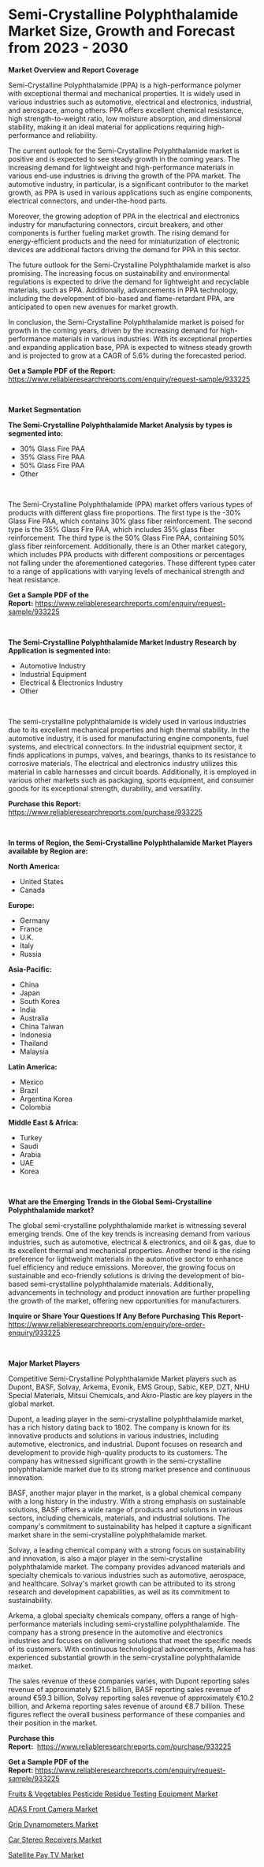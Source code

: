 <p><h1>Semi-Crystalline Polyphthalamide Market Size, Growth and Forecast from 2023 - 2030</h1></p><p><strong>Market Overview and Report Coverage</strong></p>
<p><p>Semi-Crystalline Polyphthalamide (PPA) is a high-performance polymer with exceptional thermal and mechanical properties. It is widely used in various industries such as automotive, electrical and electronics, industrial, and aerospace, among others. PPA offers excellent chemical resistance, high strength-to-weight ratio, low moisture absorption, and dimensional stability, making it an ideal material for applications requiring high-performance and reliability.</p><p>The current outlook for the Semi-Crystalline Polyphthalamide market is positive and is expected to see steady growth in the coming years. The increasing demand for lightweight and high-performance materials in various end-use industries is driving the growth of the PPA market. The automotive industry, in particular, is a significant contributor to the market growth, as PPA is used in various applications such as engine components, electrical connectors, and under-the-hood parts.</p><p>Moreover, the growing adoption of PPA in the electrical and electronics industry for manufacturing connectors, circuit breakers, and other components is further fueling market growth. The rising demand for energy-efficient products and the need for miniaturization of electronic devices are additional factors driving the demand for PPA in this sector.</p><p>The future outlook for the Semi-Crystalline Polyphthalamide market is also promising. The increasing focus on sustainability and environmental regulations is expected to drive the demand for lightweight and recyclable materials, such as PPA. Additionally, advancements in PPA technology, including the development of bio-based and flame-retardant PPA, are anticipated to open new avenues for market growth.</p><p>In conclusion, the Semi-Crystalline Polyphthalamide market is poised for growth in the coming years, driven by the increasing demand for high-performance materials in various industries. With its exceptional properties and expanding application base, PPA is expected to witness steady growth and is projected to grow at a CAGR of 5.6% during the forecasted period.</p></p>
<p><strong>Get a Sample PDF of the Report:</strong> <a href="https://www.reliableresearchreports.com/enquiry/request-sample/933225">https://www.reliableresearchreports.com/enquiry/request-sample/933225</a></p>
<p>&nbsp;</p>
<p><strong>Market Segmentation</strong></p>
<p><strong>The Semi-Crystalline Polyphthalamide Market Analysis by types is segmented into:</strong></p>
<p><ul><li>30% Glass Fire PAA</li><li>35% Glass Fire PAA</li><li>50% Glass Fire PAA</li><li>Other</li></ul></p>
<p>&nbsp;</p>
<p><p>The Semi-Crystalline Polyphthalamide (PPA) market offers various types of products with different glass fire proportions. The first type is the -30% Glass Fire PAA, which contains 30% glass fiber reinforcement. The second type is the 35% Glass Fire PAA, which includes 35% glass fiber reinforcement. The third type is the 50% Glass Fire PAA, containing 50% glass fiber reinforcement. Additionally, there is an Other market category, which includes PPA products with different compositions or percentages not falling under the aforementioned categories. These different types cater to a range of applications with varying levels of mechanical strength and heat resistance.</p></p>
<p><strong>Get a Sample PDF of the Report:</strong>&nbsp;<a href="https://www.reliableresearchreports.com/enquiry/request-sample/933225">https://www.reliableresearchreports.com/enquiry/request-sample/933225</a></p>
<p>&nbsp;</p>
<p><strong>The Semi-Crystalline Polyphthalamide Market Industry Research by Application is segmented into:</strong></p>
<p><ul><li>Automotive Industry</li><li>Industrial Equipment</li><li>Electrical & Electronics Industry</li><li>Other</li></ul></p>
<p>&nbsp;</p>
<p><p>The semi-crystalline polyphthalamide is widely used in various industries due to its excellent mechanical properties and high thermal stability. In the automotive industry, it is used for manufacturing engine components, fuel systems, and electrical connectors. In the industrial equipment sector, it finds applications in pumps, valves, and bearings, thanks to its resistance to corrosive materials. The electrical and electronics industry utilizes this material in cable harnesses and circuit boards. Additionally, it is employed in various other markets such as packaging, sports equipment, and consumer goods for its exceptional strength, durability, and versatility.</p></p>
<p><strong>Purchase this Report:</strong>&nbsp; <a href="https://www.reliableresearchreports.com/purchase/933225">https://www.reliableresearchreports.com/purchase/933225</a></p>
<p>&nbsp;</p>
<p><strong>In terms of Region, the Semi-Crystalline Polyphthalamide Market Players available by Region are:</strong></p>
<p>
    <p> <strong> North America: </strong>
        <ul>
            <li>United States</li>
            <li>Canada</li>
        </ul>
        </p> 
    <p> <strong> Europe: </strong>
        <ul>
            <li>Germany</li>
            <li>France</li>
            <li>U.K.</li>
            <li>Italy</li>
            <li>Russia</li>
        </ul>
        </p> 
    <p> <strong> Asia-Pacific: </strong>
        <ul>
            <li>China</li>
            <li>Japan</li>
            <li>South Korea</li>
            <li>India</li>
            <li>Australia</li>
            <li>China Taiwan</li>
            <li>Indonesia</li>
            <li>Thailand</li>
            <li>Malaysia</li>
        </ul>
        </p> 
    <p> <strong> Latin America: </strong>
        <ul>
            <li>Mexico</li>
            <li>Brazil</li>
            <li>Argentina Korea</li>
            <li>Colombia</li>
        </ul>
        </p> 
    <p> <strong> Middle East & Africa: </strong>
        <ul>
            <li>Turkey</li>
            <li>Saudi</li>
            <li>Arabia</li>
            <li>UAE</li>
            <li>Korea</li>
        </ul>
    </p>
    </p>
<p>&nbsp;</p>
<p><strong>What are the Emerging Trends in the Global Semi-Crystalline Polyphthalamide market?</strong></p>
<p><p>The global semi-crystalline polyphthalamide market is witnessing several emerging trends. One of the key trends is increasing demand from various industries, such as automotive, electrical & electronics, and oil & gas, due to its excellent thermal and mechanical properties. Another trend is the rising preference for lightweight materials in the automotive sector to enhance fuel efficiency and reduce emissions. Moreover, the growing focus on sustainable and eco-friendly solutions is driving the development of bio-based semi-crystalline polyphthalamide materials. Additionally, advancements in technology and product innovation are further propelling the growth of the market, offering new opportunities for manufacturers.</p></p>
<p><strong>Inquire or Share Your Questions If Any Before Purchasing This Report</strong>- <a href="https://www.reliableresearchreports.com/enquiry/pre-order-enquiry/933225">https://www.reliableresearchreports.com/enquiry/pre-order-enquiry/933225</a></p>
<p>&nbsp;</p>
<p><strong>Major Market Players</strong></p>
<p><p>Competitive Semi-Crystalline Polyphthalamide Market players such as Dupont, BASF, Solvay, Arkema, Evonik, EMS Group, Sabic, KEP, DZT, NHU Special Materials, Mitsui Chemicals, and Akro-Plastic are key players in the global market. </p><p>Dupont, a leading player in the semi-crystalline polyphthalamide market, has a rich history dating back to 1802. The company is known for its innovative products and solutions in various industries, including automotive, electronics, and industrial. Dupont focuses on research and development to provide high-quality products to its customers. The company has witnessed significant growth in the semi-crystalline polyphthalamide market due to its strong market presence and continuous innovation.</p><p>BASF, another major player in the market, is a global chemical company with a long history in the industry. With a strong emphasis on sustainable solutions, BASF offers a wide range of products and solutions in various sectors, including chemicals, materials, and industrial solutions. The company's commitment to sustainability has helped it capture a significant market share in the semi-crystalline polyphthalamide market.</p><p>Solvay, a leading chemical company with a strong focus on sustainability and innovation, is also a major player in the semi-crystalline polyphthalamide market. The company provides advanced materials and specialty chemicals to various industries such as automotive, aerospace, and healthcare. Solvay's market growth can be attributed to its strong research and development capabilities, as well as its commitment to sustainability.</p><p>Arkema, a global specialty chemicals company, offers a range of high-performance materials including semi-crystalline polyphthalamide. The company has a strong presence in the automotive and electronics industries and focuses on delivering solutions that meet the specific needs of its customers. With continuous technological advancements, Arkema has experienced substantial growth in the semi-crystalline polyphthalamide market.</p><p>The sales revenue of these companies varies, with Dupont reporting sales revenue of approximately $21.5 billion, BASF reporting sales revenue of around €59.3 billion, Solvay reporting sales revenue of approximately €10.2 billion, and Arkema reporting sales revenue of around €8.7 billion. These figures reflect the overall business performance of these companies and their position in the market.</p></p>
<p><strong>Purchase this Report:</strong>&nbsp;&nbsp;<a href="https://www.reliableresearchreports.com/purchase/933225">https://www.reliableresearchreports.com/purchase/933225</a></p>
<p></p>
<p><strong>Get a Sample PDF of the Report:</strong>&nbsp;<a href="https://www.reliableresearchreports.com/enquiry/request-sample/933225">https://www.reliableresearchreports.com/enquiry/request-sample/933225</a></p>
<p><p><a href="https://github.com/RichRobinson5/Market-Research-Report-List-1/blob/main/fruits-vegetables-pesticide-residue-testing-equipment-market.md">Fruits & Vegetables Pesticide Residue Testing Equipment Market</a></p><p><a href="https://www.linkedin.com/pulse/adas-front-camera-market-challenges-opportunities-growth-drivers-u98pf/">ADAS Front Camera Market</a></p><p><a href="https://www.reportprime.com/grip-dynamometers-r8047">Grip Dynamometers Market</a></p><p><a href="https://www.linkedin.com/pulse/car-stereo-receivers-market-challenges-opportunities-pe07f/">Car Stereo Receivers Market</a></p><p><a href="https://medium.com/@sanjoy753352/satellite-pay-tv-market-size-growth-forecast-2023-2030-d1bfa06c1980">Satellite Pay TV Market</a></p></p>